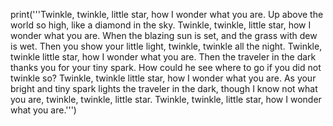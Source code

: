 print('''Twinkle, twinkle, little star, how I wonder what you are. Up above the world so high,
like a diamond in the sky. Twinkle, twinkle, little star, how I wonder what you are.
When the blazing sun is set, and the grass with dew is wet. Then you show your little
light, twinkle, twinkle all the night. Twinkle, twinkle little star, how I wonder what you
are.
Then the traveler in the dark thanks you for your tiny spark. How could he see where to
go if you did not twinkle so? Twinkle, twinkle little star, how I wonder what you are.
As your bright and tiny spark lights the traveler in the dark, though I know not what you
are, twinkle, twinkle, little star. Twinkle, twinkle, little star, how I wonder what you are.''')
